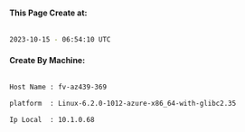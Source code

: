 
   
#### This Page Create at:

```bash

2023-10-15 - 06:54:10 UTC

```

#### Create By Machine:

```bash

Host Name : fv-az439-369

platform  : Linux-6.2.0-1012-azure-x86_64-with-glibc2.35

Ip Local  : 10.1.0.68

```

